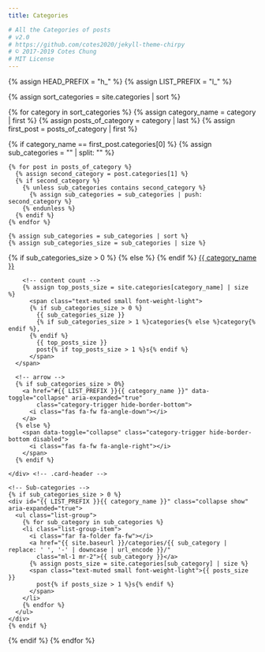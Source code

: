 ```yaml
---
title: Categories

# All the Categories of posts
# v2.0
# https://github.com/cotes2020/jekyll-theme-chirpy
# © 2017-2019 Cotes Chung
# MIT License
---
```


{% assign HEAD_PREFIX = "h_" %}
{% assign LIST_PREFIX = "l_" %}

{% assign sort_categories = site.categories | sort %}

{% for category in sort_categories %}
  {% assign category_name = category | first %}
  {% assign posts_of_category = category | last %}
  {% assign first_post = posts_of_category | first %}

  {% if category_name == first_post.categories[0] %}
    {% assign sub_categories = "" | split: "" %}

    {% for post in posts_of_category %}
      {% assign second_category = post.categories[1] %}
      {% if second_category %}
        {% unless sub_categories contains second_category %}
          {% assign sub_categories = sub_categories | push: second_category %}
        {% endunless %}
      {% endif %}
    {% endfor %}

    {% assign sub_categories = sub_categories | sort %}
    {% assign sub_categories_size = sub_categories | size %}

  <div class="card categories">
    <!-- top-category -->
    <div class="card-header d-flex justify-content-between hide-border-bottom"
        id="{{ HEAD_PREFIX }}{{ category_name }}">
      <span>
        {% if sub_categories_size > 0 %}
          <i class="far fa-folder-open fa-fw"></i>
        {% else %}
          <i class="far fa-folder fa-fw"></i>
        {% endif %}
          <a href="{{ site.baseurl }}/categories/{{ category_name | replace: ' ', '-' | downcase | url_encode }}/"
              class="ml-1 mr-2">
            {{ category_name }}
          </a>

        <!-- content count -->
        {% assign top_posts_size = site.categories[category_name] | size %}
          <span class="text-muted small font-weight-light">
          {% if sub_categories_size > 0 %}
            {{ sub_categories_size }}
            {% if sub_categories_size > 1 %}categories{% else %}category{% endif %},
          {% endif %}
            {{ top_posts_size }}
            post{% if top_posts_size > 1 %}s{% endif %}
          </span>
      </span>

      <!-- arrow -->
      {% if sub_categories_size > 0%}
        <a href="#{{ LIST_PREFIX }}{{ category_name }}" data-toggle="collapse" aria-expanded="true"
            class="category-trigger hide-border-bottom">
          <i class="fas fa-fw fa-angle-down"></i>
        </a>
      {% else %}
        <span data-toggle="collapse" class="category-trigger hide-border-bottom disabled">
          <i class="fas fa-fw fa-angle-right"></i>
        </span>
      {% endif %}

    </div> <!-- .card-header -->

    <!-- Sub-categories -->
    {% if sub_categories_size > 0 %}
    <div id="{{ LIST_PREFIX }}{{ category_name }}" class="collapse show" aria-expanded="true">
      <ul class="list-group">
        {% for sub_category in sub_categories %}
        <li class="list-group-item">
          <i class="far fa-folder fa-fw"></i>
          <a href="{{ site.baseurl }}/categories/{{ sub_category | replace: ' ', '-' | downcase | url_encode }}/"
            class="ml-1 mr-2">{{ sub_category }}</a>
          {% assign posts_size = site.categories[sub_category] | size %}
          <span class="text-muted small font-weight-light">{{ posts_size }}
            post{% if posts_size > 1 %}s{% endif %}
          </span>
        </li>
        {% endfor %}
      </ul>
    </div>
    {% endif %}

  </div> <!-- .card -->

  {% endif %}
{% endfor %}

